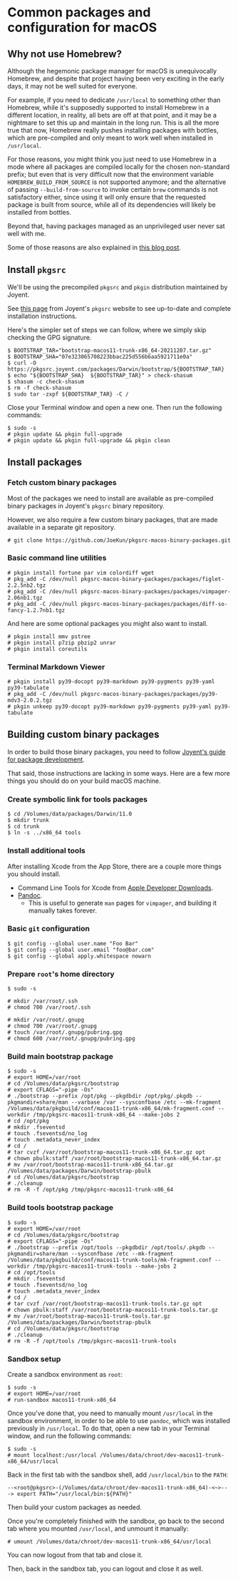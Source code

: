 # Common packages and configuration for macOS

## Why not use Homebrew?

Although the hegemonic package manager for macOS is unequivocally Homebrew, and despite that project having been very exciting in the early days, it may not be well suited for everyone.

For example, if you need to dedicate `/usr/local` to something other than Homebrew, while it's supposedly supported to install Homebrew in a different location, in reality, all bets are off at that point, and it may be a nightmare to set this up and maintain in the long run. This is all the more true that now, Homebrew really pushes installing packages with bottles, which are pre-compiled and only meant to work well when installed in `/usr/local`.

For those reasons, you might think you just need to use Homebrew in a mode where all packages are compiled locally for the chosen non-standard prefix; but even that is very difficult now that the environment variable `HOMEBREW_BUILD_FROM_SOURCE` is not supported anymore; and the alternative of passing `--build-from-source` to invoke certain `brew` commands is not satisfactory either, since using it will only ensure that the requested package is built from source, while all of its dependencies will likely be installed from bottles.

Beyond that, having packages managed as an unprivileged user never sat well with me.

Some of those reasons are also explained in [this blog post](https://derflounder.wordpress.com/2015/04/23/installing-joyents-pkgsrc-package-manager-on-os-x/).


## Install `pkgsrc`

We'll be using the precompiled `pkgsrc` and `pkgin` distribution maintained by Joyent.

See [this page](https://pkgsrc.joyent.com/install-on-osx/) from Joyent's `pkgsrc` website to see up-to-date and complete installation instructions.

Here's the simpler set of steps we can follow, where we simply skip checking the GPG signature.

```
$ BOOTSTRAP_TAR="bootstrap-macos11-trunk-x86_64-20211207.tar.gz"
$ BOOTSTRAP_SHA="07e323065708223bbac225d556b6aa5921711e0a"
$ curl -O https://pkgsrc.joyent.com/packages/Darwin/bootstrap/${BOOTSTRAP_TAR}
$ echo "${BOOTSTRAP_SHA}  ${BOOTSTRAP_TAR}" > check-shasum
$ shasum -c check-shasum
$ rm -f check-shasum
$ sudo tar -zxpf ${BOOTSTRAP_TAR} -C /
```

Close your Terminal window and open a new one. Then run the following commands:

```
$ sudo -s
# pkgin update && pkgin full-upgrade
# pkgin update && pkgin full-upgrade && pkgin clean
```


## Install packages

### Fetch custom binary packages

Most of the packages we need to install are available as pre-compiled binary packages in Joyent's `pkgsrc` binary repository.

However, we also require a few custom binary packages, that are made available in a separate git repository.

```
# git clone https://github.com/JoeKun/pkgsrc-macos-binary-packages.git
```

### Basic command line utilities

```
# pkgin install fortune par vim colordiff wget
# pkg_add -C /dev/null pkgsrc-macos-binary-packages/packages/figlet-2.2.5nb2.tgz
# pkg_add -C /dev/null pkgsrc-macos-binary-packages/packages/vimpager-2.06nb1.tgz
# pkg_add -C /dev/null pkgsrc-macos-binary-packages/packages/diff-so-fancy-1.2.7nb1.tgz
```

And here are some optional packages you might also want to install.

```
# pkgin install mmv pstree
# pkgin install p7zip pbzip2 unrar
# pkgin install coreutils
```

### Terminal Markdown Viewer

```
# pkgin install py39-docopt py39-markdown py39-pygments py39-yaml py39-tabulate
# pkg_add -C /dev/null pkgsrc-macos-binary-packages/packages/py39-mdv3-2.0.2.tgz
# pkgin unkeep py39-docopt py39-markdown py39-pygments py39-yaml py39-tabulate
```


## Building custom binary packages

In order to build those binary packages, you need to follow [Joyent's guide for package development](https://github.com/joyent/pkgsrc/wiki/pkgdev:setup).

That said, those instructions are lacking in some ways. Here are a few more things you should do on your build macOS machine.

### Create symbolic link for tools packages

```
$ cd /Volumes/data/packages/Darwin/11.0
$ mkdir trunk
$ cd trunk
$ ln -s ../x86_64 tools
```

### Install additional tools

After installing Xcode from the App Store, there are a couple more things you should install.

 - Command Line Tools for Xcode from [Apple Developer Downloads](https://developer.apple.com/downloads/).
 - [Pandoc](https://www.pandoc.org/).
	 - This is useful to generate `man` pages for `vimpager`, and building it manually takes forever.

### Basic `git` configuration

```
$ git config --global user.name "Foo Bar"
$ git config --global user.email "foo@bar.com"
$ git config --global apply.whitespace nowarn
```

### Prepare `root`'s home directory

```
$ sudo -s

# mkdir /var/root/.ssh
# chmod 700 /var/root/.ssh

# mkdir /var/root/.gnupg
# chmod 700 /var/root/.gnupg
# touch /var/root/.gnupg/pubring.gpg
# chmod 600 /var/root/.gnupg/pubring.gpg
```

### Build main bootstrap package

```
$ sudo -s
# export HOME=/var/root
# cd /Volumes/data/pkgsrc/bootstrap
# export CFLAGS="-pipe -Os"
# ./bootstrap --prefix /opt/pkg --pkgdbdir /opt/pkg/.pkgdb --pkgmandir=share/man --varbase /var --sysconfbase /etc --mk-fragment /Volumes/data/pkgbuild/conf/macos11-trunk-x86_64/mk-fragment.conf --workdir /tmp/pkgsrc-macos11-trunk-x86_64 --make-jobs 2
# cd /opt/pkg
# mkdir .fseventsd
# touch .fseventsd/no_log
# touch .metadata_never_index
# cd /
# tar cvzf /var/root/bootstrap-macos11-trunk-x86_64.tar.gz opt
# chown pbulk:staff /var/root/bootstrap-macos11-trunk-x86_64.tar.gz
# mv /var/root/bootstrap-macos11-trunk-x86_64.tar.gz /Volumes/data/packages/Darwin/bootstrap-pbulk
# cd /Volumes/data/pkgsrc/bootstrap
# ./cleanup
# rm -R -f /opt/pkg /tmp/pkgsrc-macos11-trunk-x86_64
```

### Build tools bootstrap package

```
$ sudo -s
# export HOME=/var/root
# cd /Volumes/data/pkgsrc/bootstrap
# export CFLAGS="-pipe -Os"
# ./bootstrap --prefix /opt/tools --pkgdbdir /opt/tools/.pkgdb --pkgmandir=share/man --sysconfbase /etc --mk-fragment /Volumes/data/pkgbuild/conf/macos11-trunk-tools/mk-fragment.conf --workdir /tmp/pkgsrc-macos11-trunk-tools --make-jobs 2
# cd /opt/tools
# mkdir .fseventsd
# touch .fseventsd/no_log
# touch .metadata_never_index
# cd /
# tar cvzf /var/root/bootstrap-macos11-trunk-tools.tar.gz opt
# chown pbulk:staff /var/root/bootstrap-macos11-trunk-tools.tar.gz
# mv /var/root/bootstrap-macos11-trunk-tools.tar.gz /Volumes/data/packages/Darwin/bootstrap-pbulk
# cd /Volumes/data/pkgsrc/bootstrap
# ./cleanup
# rm -R -f /opt/tools /tmp/pkgsrc-macos11-trunk-tools
```

### Sandbox setup

Create a sandbox environment as `root`:

```
$ sudo -s
# export HOME=/var/root
# run-sandbox macos11-trunk-x86_64
```

Once you've done that, you need to manually mount `/usr/local` in the sandbox environment, in order to be able to use `pandoc`, which was installed previously in `/usr/local`. To do that, open a new tab in your Terminal window, and run the following commands:

```
$ sudo -s
# mount localhost:/usr/local /Volumes/data/chroot/dev-macos11-trunk-x86_64/usr/local
```

Back in the first tab with the sandbox shell, add `/usr/local/bin` to the `PATH`:

```
--<root@pkgsrc>-(/Volumes/data/chroot/dev-macos11-trunk-x86_64)-<~>--
-> export PATH="/usr/local/bin:${PATH}"
```

Then build your custom packages as needed.

Once you're completely finished with the sandbox, go back to the second tab where you mounted `/usr/local`, and unmount it manually:

```
# umount /Volumes/data/chroot/dev-macos11-trunk-x86_64/usr/local
```

You can now logout from that tab and close it.

Then, back in the sandbox tab, you can logout and close it as well.